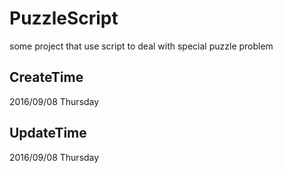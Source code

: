 # PuzzleScript
some project that use script to deal with special puzzle problem


## CreateTime
2016/09/08 Thursday


## UpdateTime
2016/09/08 Thursday
